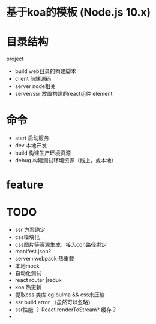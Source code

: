 

# 基于koa的模板 (Node.js 10.x)


# 目录结构

project

* build web目录的构建脚本
* client 前端源码
* server node相关
* server/ssr 放置构建的react组件 element

# 命令

* start 启动服务
* dev 本地开发
* build 构建生产环境资源
* debug 构建测试环境资源（线上，或本地）

# feature


# TODO

* ssr 方案确定
* css模块化
* css图片等资源生成，接入cdn路径绑定
* manifest.json?
* server+webpack 热重载
* 本地mock
* 自动化测试
* react router |redux
* koa 热更新
* 提取css 类库 eg:bulma && css未压缩
* ssr build error （虽然可以忽略）
* ssr性能 ？ React.renderToStream? 缓存？
* 


